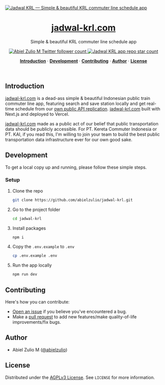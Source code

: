 <a href="https://www.jadwal-krl.com">
  <img alt="Jadwal KRL — Simple & beautiful KRL commuter line schedule app" src="https://www.jadwal-krl.com/og.png">
  <h1 align="center">jadwal-krl.com</h1>
</a>

<p align="center">
  Simple & beautiful KRL commuter line schedule app
</p>

<p align="center">
  <a href="https://twitter.com/abielzulio">
    <img src="https://img.shields.io/twitter/follow/abielzulio?style=flat&label=abielzulio&logo=twitter&color=0bf&logoColor=fff" alt="Abiel Zulio M Twitter follower count" />
  </a>
  <a href="https://github.com/abielzulio/jadwal-krl">
    <img src="https://img.shields.io/github/stars/abielzulio/jadwal-krl?label=abielzulio%jadwal-krl" alt="Jadwal KRL app repo star count" />
  </a>
</p>

<p align="center">
  <a href="#introduction"><strong>Introduction</strong></a> ·
  <a href="#development"><strong>Development</strong></a> ·
  <a href="#contributing"><strong>Contributing</strong></a> ·
  <a href="#author"><strong>Author</strong></a> ·
  <a href="#license"><strong>License</strong></a>
</p>
<br/>

## Introduction

[jadwal-krl.com](https://www.jadwal-krl.com) is a dead-ass simple & beautiful Indonesian public train commuter line app, featuring search and save station locally and get real-time schedule from our [own public API replication](https://github.com/abielzulio/jadwal-krl-api). [jadwal-krl.com](https://www.jadwal-krl.com) built with Next.js and deployed to Vercel.

[jadwal-krl.com](https://www.jadwal-krl.com) made as a public act of our belief that public transportation data should be publicly accessible.
For PT. Kereta Commuter Indonesia or PT. KAI, if you read this, I'm willing to join your team to build the best public transportation data infrastructure ever for our own good sake.

## Development

To get a local copy up and running, please follow these simple steps.

### Setup

1. Clone the repo

   ```sh
   git clone https://github.com/abielzulio/jadwal-krl.git
   ```

2. Go to the project folder

   ```sh
   cd jadwal-krl
   ```

3. Install packages

   ```sh
   npm i
   ```

4. Copy the `.env.example` to `.env`

   ```sh
   cp .env.example .env
   ```

5. Run the app locally

   ```sh
   npm run dev
   ```

## Contributing

Here's how you can contribute:

- [Open an issue](https://github.com/abielzulio/jadwal-krl/issues) if you believe you've encountered a bug.
- Make a [pull request](https://github.com/abielzulio/jadwal-krl/pull) to add new features/make quality-of-life improvements/fix bugs.

## Author

- Abiel Zulio M ([@abielzulio](https://twitter.com/abielzulio))

## License

Distributed under the [AGPLv3 License](https://github.com/comuline/web/LICENSE). See `LICENSE` for more information.
